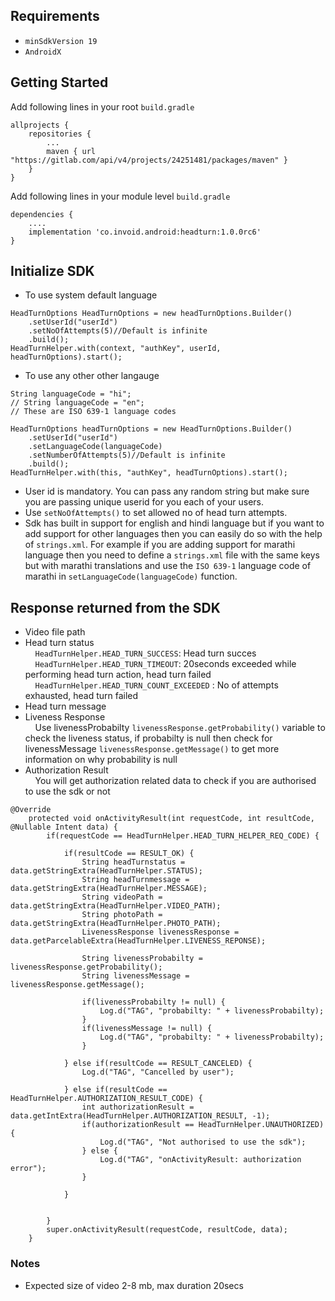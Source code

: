 ## Requirements
- `minSdkVersion 19`
- `AndroidX`

## Getting Started

Add following lines in your root ```build.gradle```
```
allprojects {
    repositories {
        ...
        maven { url "https://gitlab.com/api/v4/projects/24251481/packages/maven" }
    }
}
```

Add following lines in your module level ```build.gradle```
```
dependencies {
    ....
    implementation 'co.invoid.android:headturn:1.0.0rc6'
}
```


## Initialize SDK

- To use system default language
```
HeadTurnOptions HeadTurnOptions = new headTurnOptions.Builder()
    .setUserId("userId")
    .setNoOfAttempts(5)//Default is infinite
    .build();
HeadTurnHelper.with(context, "authKey", userId, headTurnOptions).start();
```

- To use any other other langauge
```
String languageCode = "hi";
// String languageCode = "en";
// These are ISO 639-1 language codes

HeadTurnOptions headTurnOptions = new HeadTurnOptions.Builder()
    .setUserId("userId")
    .setLanguageCode(languageCode)
    .setNumberOfAttempts(5)//Default is infinite
    .build();
HeadTurnHelper.with(this, "authKey", headTurnOptions).start();
```

- User id is mandatory. You can pass any random string but make sure you are passing unique userid for you each of your users.
- Use `setNoOfAttempts()` to set allowed no of head turn attempts.
- Sdk has built in support for english and hindi language but if you want to add support for other languages then you can easily do so with the help of `strings.xml`.  For example if you are adding support for marathi language then you need to define a `strings.xml` file with the same keys but with marathi translations and use the `ISO 639-1` language code of marathi in `setLanguageCode(languageCode)` function.

## Response returned from the SDK
- Video file path
- Head turn status<br/>
&nbsp;&nbsp;&nbsp;&nbsp;`HeadTurnHelper.HEAD_TURN_SUCCESS`: Head turn succes <br/>
&nbsp;&nbsp;&nbsp;&nbsp;`HeadTurnHelper.HEAD_TURN_TIMEOUT`: 20seconds exceeded while performing head turn action, head turn failed<br/>
&nbsp;&nbsp;&nbsp;&nbsp;`HeadTurnHelper.HEAD_TURN_COUNT_EXCEEDED` : No of attempts exhausted, head turn failed
- Head turn message 
- Liveness Response<br/>
&nbsp;&nbsp;&nbsp;&nbsp;Use livenessProbabilty `livenessResponse.getProbability()` variable to check the liveness status, if probabilty is null then check for livenessMessage `livenessResponse.getMessage()` to get more information on why probability is null
 - Authorization Result<br/>
&nbsp;&nbsp;&nbsp;&nbsp;You will get authorization related data to check if you are authorised to use the sdk or not

```
@Override
    protected void onActivityResult(int requestCode, int resultCode, @Nullable Intent data) {
        if(requestCode == HeadTurnHelper.HEAD_TURN_HELPER_REQ_CODE) {

            if(resultCode == RESULT_OK) {
                String headTurnstatus = data.getStringExtra(HeadTurnHelper.STATUS);
                String headTurnmessage = data.getStringExtra(HeadTurnHelper.MESSAGE);
                String videoPath = data.getStringExtra(HeadTurnHelper.VIDEO_PATH);
                String photoPath = data.getStringExtra(HeadTurnHelper.PHOTO_PATH);
                LivenessResponse livenessResponse = data.getParcelableExtra(HeadTurnHelper.LIVENESS_REPONSE);

                String livenessProbabilty = livenessResponse.getProbability();
                String livenessMessage = livenessResponse.getMessage();

                if(livenessProbabilty != null) {
                    Log.d("TAG", "probabilty: " + livenessProbabilty);
                }
                if(livenessMessage != null) {
                    Log.d("TAG", "probabilty: " + livenessProbabilty);
                }

            } else if(resultCode == RESULT_CANCELED) {
                Log.d("TAG", "Cancelled by user");

            } else if(resultCode == HeadTurnHelper.AUTHORIZATION_RESULT_CODE) {
                int authorizationResult = data.getIntExtra(HeadTurnHelper.AUTHORIZATION_RESULT, -1);
                if(authorizationResult == HeadTurnHelper.UNAUTHORIZED) {
                    Log.d("TAG", "Not authorised to use the sdk");
                } else {
                    Log.d("TAG", "onActivityResult: authorization error");
                }

            }


        }
        super.onActivityResult(requestCode, resultCode, data);
    }
```

### Notes
- Expected size of video 2-8 mb, max duration 20secs

